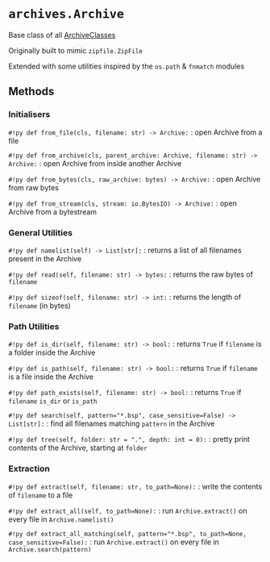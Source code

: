 # `archives.Archive`

Base class of all [ArchiveClasses](../glossary/archive_classes.md)

Originally built to mimic `zipfile.ZipFile`

Extended with some utilities inspired by the `os.path` & `fnmatch` modules


## Methods
### Initialisers
`#!py def from_file(cls, filename: str) -> Archive:`
:   open Archive from a file

`#!py def from_archive(cls, parent_archive: Archive, filename: str) -> Archive:`
:   open Archive from inside another Archive

`#!py def from_bytes(cls, raw_archive: bytes) -> Archive:`
:   open Archive from raw bytes

`#!py def from_stream(cls, stream: io.BytesIO) -> Archive:`
:   open Archive from a bytestream


### General Utilities
`#!py def namelist(self) -> List[str]:`
:   returns a list of all filenames present in the Archive

`#!py def read(self, filename: str) -> bytes:`
:   returns the raw bytes of `filename`

`#!py def sizeof(self, filename: str) -> int:`
:   returns the length of `filename` (in bytes)


### Path Utilities
`#!py def is_dir(self, filename: str) -> bool:`
:   returns `True` if `filename` is a folder inside the Archive

`#!py def is_path(self, filename: str) -> bool:`
:   returns `True` if `filename` is a file inside the Archive

`#!py def path_exists(self, filename: str) -> bool:`
:   returns `True` if `filename` `is_dir` or `is_path`

`#!py def search(self, pattern="*.bsp", case_sensitive=False) -> List[str]:`
:   find all filenames matching `pattern` in the Archive

`#!py def tree(self, folder: str = ".", depth: int = 0):`
:   pretty print contents of the Archive, starting at `folder`


### Extraction
`#!py def extract(self, filename: str, to_path=None):`
:   write the contents of `filename` to a file

`#!py def extract_all(self, to_path=None):`
:   run `Archive.extract()` on every file in `Archive.namelist()`

`#!py def extract_all_matching(self, pattern="*.bsp", to_path=None, case_sensitive=False):`
:   run `Archive.extract()` on every file in `Archive.search(pattern)`
